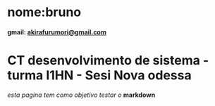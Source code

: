 # nome:bruno

#### gmail: akirafurumori@gmail.com

# CT desenvolvimento de sistema - turma I1HN - Sesi Nova odessa 

*esta pagina tem como objetivo testar o* **markdown**
